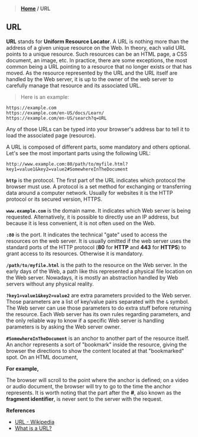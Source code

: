 > **[Home](https://github.com/RakeshKengale/RaKKeN)  /  URL**



## URL

__URL__ stands for __Uniform Resource Locator__. A URL is nothing more than the address of a given unique resource on the Web. In theory, each valid URL points to a unique resource. Such resources can be an HTML page, a CSS document, an image, etc. In practice, there are some exceptions, the most common being a URL pointing to a resource that no longer exists or that has moved. As the resource represented by the URL and the URL itself are handled by the Web server, it is up to the owner of the web server to carefully manage that resource and its associated URL.

> Here is an example:

```
https://example.com
https://example.com/en-US/docs/Learn/
https://example.com/en-US/search?q=URL
```

Any of those URLs can be typed into your browser's address bar to tell it to load the associated page (resource).

A URL is composed of different parts, some mandatory and others optional. Let's see the most important parts using the following URL:

`
http://www.example.com:80/path/to/myfile.html?key1=value1&key2=value2#SomewhereInTheDocument
`

__`http`__ is the protocol. The first part of the URL indicates which protocol the browser must use. A protocol is a set method for exchanging or transferring data around a computer network. Usually for websites it is the HTTP protocol or its secured version, HTTPS. 

__`www.example.com`__ is the domain name. It indicates which Web server is being requested. Alternatively, it is possible to directly use an IP address, but because it is less convenient, it is not often used on the Web.

__`:80`__ is the port. It indicates the technical "gate" used to access the resources on the web server. It is usually omitted if the web server uses the standard ports of the HTTP protocol (__80__ for __HTTP__ and __443__ for __HTTPS__) to grant access to its resources. Otherwise it is mandatory.

__`/path/to/myfile.html`__ is the path to the resource on the Web server. In the early days of the Web, a path like this represented a physical file location on the Web server. Nowadays, it is mostly an abstraction handled by Web servers without any physical reality.

__`?key1=value1&key2=value2`__ are extra parameters provided to the Web server. Those parameters are a list of key/value pairs separated with the `&` symbol. The Web server can use those parameters to do extra stuff before returning the resource. Each Web server has its own rules regarding parameters, and the only reliable way to know if a specific Web server is handling parameters is by asking the Web server owner.

__`#SomewhereInTheDocument`__ is an anchor to another part of the resource itself. An anchor represents a sort of "bookmark" inside the resource, giving the browser the directions to show the content located at that "bookmarked" spot. On an HTML document, 

__For example,__ 

The browser will scroll to the point where the anchor is defined; on a video or audio document, the browser will try to go to the time the anchor represents. It is worth noting that the part after the __#__, also known as the __fragment identifier__, is never sent to the server with the request.


**References**

- [URL - Wikipedia](https://en.wikipedia.org/wiki/URL)
- [What is a URL?](https://developer.mozilla.org/en-US/docs/Learn/Common_questions/What_is_a_URL)
